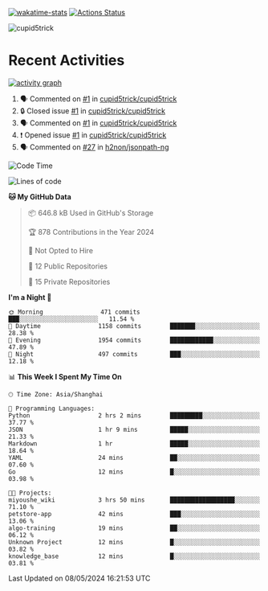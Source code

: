 [![wakatime-stats](https://github.com/cupid5trick/cupid5trick/workflows/wakatime-stats/badge.svg)](https://github.com/cupid5trick/cupid5trick/actions)
[![Actions Status](https://github.com/cupid5trick/cupid5trick/workflows/update-gh-activity/badge.svg)](https://github.com/cupid5trick/cupid5trick/actions)

![cupid5trick](https://socialify.git.ci/cupid5trick/cupid5trick/image?description=1&font=KoHo&forks=1&issues=1&language=1&name=1&owner=1&pattern=Signal&pulls=1&stargazers=1&theme=Light)

# Recent Activities

[![activity graph](https://github-readme-activity-graph.vercel.app/graph?username=cupid5trick&theme=github-dark-dimmed&custom_title=cupid5trick%20Activity%20Graph&hide_border=true)](https://github.com/ashutosh00710/github-readme-activity-graph)


<!--START_SECTION:activity-->
1. 🗣 Commented on [#1](https://github.com/cupid5trick/cupid5trick/issues/1#issuecomment-1961666240) in [cupid5trick/cupid5trick](https://github.com/cupid5trick/cupid5trick)
2. 🔒 Closed issue [#1](https://github.com/cupid5trick/cupid5trick/issues/1) in [cupid5trick/cupid5trick](https://github.com/cupid5trick/cupid5trick)
3. 🗣 Commented on [#1](https://github.com/cupid5trick/cupid5trick/issues/1#issuecomment-1949913602) in [cupid5trick/cupid5trick](https://github.com/cupid5trick/cupid5trick)
4. ❗ Opened issue [#1](https://github.com/cupid5trick/cupid5trick/issues/1) in [cupid5trick/cupid5trick](https://github.com/cupid5trick/cupid5trick)
5. 🗣 Commented on [#27](https://github.com/h2non/jsonpath-ng/issues/27#issuecomment-1878332655) in [h2non/jsonpath-ng](https://github.com/h2non/jsonpath-ng)
<!--END_SECTION:activity-->

<!--START_SECTION:waka-->
![Code Time](http://img.shields.io/badge/Code%20Time-331%20hrs%2041%20mins-blue)

![Lines of code](https://img.shields.io/badge/From%20Hello%20World%20I%27ve%20Written-7.0%20million%20lines%20of%20code-blue)

**🐱 My GitHub Data** 

> 📦 646.8 kB Used in GitHub's Storage 
 > 
> 🏆 878 Contributions in the Year 2024
 > 
> 🚫 Not Opted to Hire
 > 
> 📜 12 Public Repositories 
 > 
> 🔑 15 Private Repositories 
 > 
**I'm a Night 🦉** 

```text
🌞 Morning                471 commits         ███░░░░░░░░░░░░░░░░░░░░░░   11.54 % 
🌆 Daytime                1158 commits        ███████░░░░░░░░░░░░░░░░░░   28.38 % 
🌃 Evening                1954 commits        ████████████░░░░░░░░░░░░░   47.89 % 
🌙 Night                  497 commits         ███░░░░░░░░░░░░░░░░░░░░░░   12.18 % 
```


📊 **This Week I Spent My Time On** 

```text
🕑︎ Time Zone: Asia/Shanghai

💬 Programming Languages: 
Python                   2 hrs 2 mins        █████████░░░░░░░░░░░░░░░░   37.77 % 
JSON                     1 hr 9 mins         █████░░░░░░░░░░░░░░░░░░░░   21.33 % 
Markdown                 1 hr                █████░░░░░░░░░░░░░░░░░░░░   18.64 % 
YAML                     24 mins             ██░░░░░░░░░░░░░░░░░░░░░░░   07.60 % 
Go                       12 mins             █░░░░░░░░░░░░░░░░░░░░░░░░   03.98 % 

🐱‍💻 Projects: 
miyoushe_wiki            3 hrs 50 mins       ██████████████████░░░░░░░   71.10 % 
petstore-app             42 mins             ███░░░░░░░░░░░░░░░░░░░░░░   13.06 % 
algo-training            19 mins             ██░░░░░░░░░░░░░░░░░░░░░░░   06.12 % 
Unknown Project          12 mins             █░░░░░░░░░░░░░░░░░░░░░░░░   03.82 % 
knowledge_base           12 mins             █░░░░░░░░░░░░░░░░░░░░░░░░   03.81 % 
```


 Last Updated on 08/05/2024 16:21:53 UTC
<!--END_SECTION:waka-->
